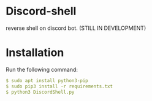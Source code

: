 # Discord-shell
reverse shell on discord bot. (STILL IN DEVELOPMENT)

# Installation

Run the following command:

```yaml
$ sudo apt install python3-pip
$ sudo pip3 install -r requirements.txt
$ python3 DiscordShell.py
```
